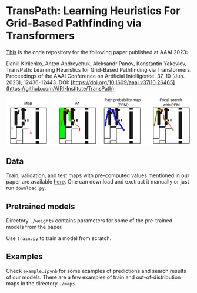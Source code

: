 # TransPath: Learning Heuristics For Grid-Based Pathfinding via Transformers
[This](https://github.com/AIRI-Institute/TransPath) is the code repository for the following paper published at AAAI 2023: 

Daniil Kirilenko, Anton Andreychuk, Aleksandr Panov, Konstantin Yakovlev, TransPath: Learning Heuristics for Grid-Based Pathfinding via Transformers. Proceedings of the AAAI Conference on Artificial Intelligence. 37, 10 (Jun. 2023), 12436-12443. DOI: [https://doi.org/10.1609/aaai.v37i10.26465](https://github.com/AIRI-Institute/TransPath).

![Visual abstract](images/visual_abstract.png)

## Data
Train, validation, and test maps with pre-computed values mentioned in our paper are available [here](https://disk.yandex.ru/d/xLeW_jrUpTVnCA). One can download and exctract it manually or just run `download.py`.

## Pretrained models
Directory `./weights` contains parameters for some of the pre-trained models from the paper.

Use `train.py` to train a model from scratch.

## Examples
Check `example.ipynb` for some examples of predictions and search results of our models. There are a few examples of train and out-of-distribution maps in the directory `./maps`.
